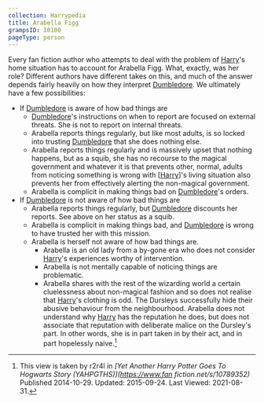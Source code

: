 ```yaml
---
collection: Harrypedia
title: Arabella Figg
grampsID: I0100
pageType: person
---
```


Every fan fiction author who attempts to deal with the problem of [Harry]'s home
situation has to account for Arabella Figg. What, exactly, was her role?
Different authors have different takes on this, and much of the answer depends
fairly heavily on how they interpret [Dumbledore]. We ultimately have a few
possibilities:

- If [Dumbledore] is aware of how bad things are
  - [Dumbledore]'s instructions on when to report are focused on external
    threats. She is not to report on internal threats.
  - Arabella reports things regularly, but like most adults, is so locked into
    trusting [Dumbledore] that she does nothing else.
  - Arabella reports things regularly and is massively upset that nothing
    happens, but as a squib, she has no recourse to the magical government and
    whatever it is that prevents other, normal, adults from noticing something
    is wrong with [[Harry]]'s living situation also prevents her from
    effectively alerting the non-magical government.
  - Arabella is complicit in making things bad on [Dumbledore]'s orders.
- If [Dumbledore] is not aware of how bad things are
  - Arabella reports things regularly, but [Dumbledore] discounts her
    reports. See above on her status as a squib.
  - Arabella is complicit in making things bad, and [Dumbledore] is wrong to
    have trusted her with this mission.
  - Arabella is herself not aware of how bad things are.
    - Arabella is an old lady from a by-gone era who does not consider [Harry]'s
      experiences worthy of intervention.
    - Arabella is not mentally capable of noticing things are problematic.
    - Arabella shares with the rest of the wizarding world a certain
      cluelessness about non-magical fashion and so does not realise that
      [Harry]'s clothing is odd. The Dursleys successfully hide their abusive
      behaviour from the neighbourhood. Arabella does not understand why [Harry]
      has the reputation he does, but does not associate that reputation with
      deliberate malice on the Dursley's part. In other words, she is in part
      taken in by their act, and in part hopelessly naive.[^20210831-1]

[Dumbledore]: ../../Dumbledore/Albus_Percival_Wulfric_Brian/
[Harry]: ../../Potter/Harry_James/

[^20210831-1]:
    This view is taken by r2r4l in
    _[Yet Another Harry Potter Goes To Hogwarts Story (YAHPGTHS)](https://www.fan fiction.net/s/10789352)_
    Published 2014-10-29. Updated: 2015-09-24. Last Viewed: 2021-08-31.
